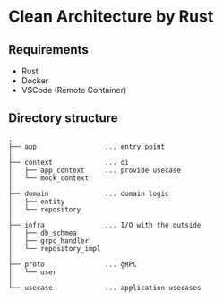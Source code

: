 # Clean Architecture by Rust

## Requirements

* Rust
* Docker
* VSCode (Remote Container)

## Directory structure

```
.
├── app                 ... entry point
│
├── context             ... di
│   ├── app_context     ... provide usecase
│   └── mock_context
│
├── domain              ... domain logic
│   ├── entity
│   └── repository
│
├── infra               ... I/O with the outside
│   ├── db_schmea
│   ├── grpc_handler
│   └── repository_impl
│
├── proto               ... gRPC
│   └── user
│
└── usecase             ... application usecases
```
